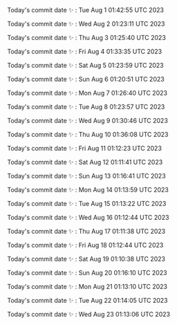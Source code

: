 Today's commit date ✨ : Tue Aug 1 01:42:55 UTC 2023 

Today's commit date ✨ : Wed Aug 2 01:23:11 UTC 2023 

Today's commit date ✨ : Thu Aug 3 01:25:40 UTC 2023 

Today's commit date ✨ : Fri Aug 4 01:33:35 UTC 2023 

Today's commit date ✨ : Sat Aug 5 01:23:59 UTC 2023 

Today's commit date ✨ : Sun Aug 6 01:20:51 UTC 2023 

Today's commit date ✨ : Mon Aug 7 01:26:40 UTC 2023 

Today's commit date ✨ : Tue Aug 8 01:23:57 UTC 2023 

Today's commit date ✨ : Wed Aug 9 01:30:46 UTC 2023 

Today's commit date ✨ : Thu Aug 10 01:36:08 UTC 2023 

Today's commit date ✨ : Fri Aug 11 01:12:23 UTC 2023 

Today's commit date ✨ : Sat Aug 12 01:11:41 UTC 2023 

Today's commit date ✨ : Sun Aug 13 01:16:41 UTC 2023 

Today's commit date ✨ : Mon Aug 14 01:13:59 UTC 2023 

Today's commit date ✨ : Tue Aug 15 01:13:22 UTC 2023 

Today's commit date ✨ : Wed Aug 16 01:12:44 UTC 2023 

Today's commit date ✨ : Thu Aug 17 01:11:38 UTC 2023 

Today's commit date ✨ : Fri Aug 18 01:12:44 UTC 2023 

Today's commit date ✨ : Sat Aug 19 01:10:38 UTC 2023 

Today's commit date ✨ : Sun Aug 20 01:16:10 UTC 2023 

Today's commit date ✨ : Mon Aug 21 01:13:10 UTC 2023 

Today's commit date ✨ : Tue Aug 22 01:14:05 UTC 2023 

Today's commit date ✨ : Wed Aug 23 01:13:06 UTC 2023 

